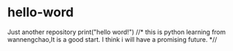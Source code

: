 # hello-word
Just another repository
print("hello word!")
//*
this is python learning from wannengchao,It is a good start.
I think i will have a promising future.
*//
